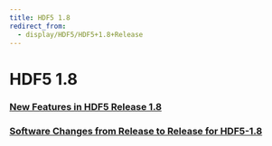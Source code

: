 ```yaml
---
title: HDF5 1.8
redirect_from: 
  - display/HDF5/HDF5+1.8+Release
---
```


# HDF5 1.8

### [New Features in HDF5 Release 1.8](new_features_1_8.md)

### [Software Changes from Release to Release for HDF5-1.8](sw_changes_1.8.md)

